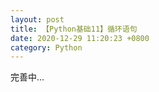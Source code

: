 ```yaml
---
layout: post
title: 【Python基础11】循环语句
date: 2020-12-29 11:20:23 +0800
category: Python 
---
```




完善中...

